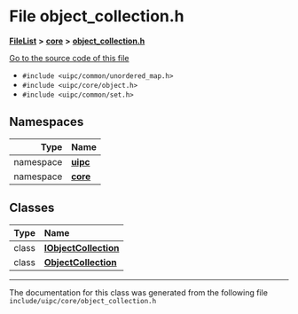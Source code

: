 

# File object\_collection.h



[**FileList**](files.md) **>** [**core**](dir_eca9d1283f7cad9ff89c5ab44937d4d9.md) **>** [**object\_collection.h**](object__collection_8h.md)

[Go to the source code of this file](object__collection_8h_source.md)



* `#include <uipc/common/unordered_map.h>`
* `#include <uipc/core/object.h>`
* `#include <uipc/common/set.h>`













## Namespaces

| Type | Name |
| ---: | :--- |
| namespace | [**uipc**](namespaceuipc.md) <br> |
| namespace | [**core**](namespaceuipc_1_1core.md) <br> |


## Classes

| Type | Name |
| ---: | :--- |
| class | [**IObjectCollection**](classuipc_1_1core_1_1_i_object_collection.md) <br> |
| class | [**ObjectCollection**](classuipc_1_1core_1_1_object_collection.md) <br> |



















































------------------------------
The documentation for this class was generated from the following file `include/uipc/core/object_collection.h`

